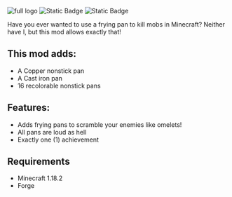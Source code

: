 ![full logo](https://github.com/Payload9/MinecraftFryingPans/assets/44935145/4bb7d168-3b87-4ac7-98b3-d27eadb6f011)
![Static Badge](https://img.shields.io/badge/Minecraft%20Version-1.18.2-cyan?style=for-the-badge)   ![Static Badge](https://img.shields.io/badge/Modloader-Forge-blue?style=for-the-badge)

Have you ever wanted to use a frying pan to kill mobs in Minecraft? Neither have I, but this mod allows exactly that!

## This mod adds:
* A Copper nonstick pan
* A Cast iron pan
* 16 recolorable nonstick pans

## Features:
* Adds frying pans to scramble your enemies like omelets!
* All pans are loud as hell
* Exactly one (1) achievement

## Requirements
* Minecraft 1.18.2
* Forge
